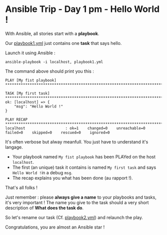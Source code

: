 # Ansible Trip - Day 1 pm - Hello World !

With Ansible, all stories start with a **playbook**.

Our [playbook1.yml](playbook1.yml) just contains one **task** that says hello.

Launch it using Ansible :

```
ansible-playbook -i localhost, playbook1.yml
```

The command above should print you this :

```
PLAY [My fist playbook] *******************************************************************************************************************

TASK [My first task] **********************************************************************************************************************
ok: [localhost] => {
    "msg": "Hello World !"
}

PLAY RECAP ********************************************************************************************************************************
localhost                  : ok=1    changed=0    unreachable=0    failed=0    skipped=0    rescued=0    ignored=0
```

It's often verbose but alway meanfull. You just have to understand it's langage.

* Your playbook named `My fist playbook` has been PLAYed on the host `localhost`.
* The first (an unique) task it contains is named `My first task` and says `Hello World !`in a debug `msg`.
* The recap explains you what has been done (au rapport !).

That's all folks !

Just remember : please **always give a name** to your playbooks and tasks, it's very important !
The name you give to the task should a very short description of **What does the task do**.

So let's rename our task (Cf. [playbook2.yml](playbook2.yml)) and relaunch the play.

Congratulations, you are almost an Ansible star !
